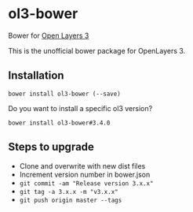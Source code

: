 ol3-bower
================

Bower for [Open Layers 3](http://openlayers.org)

This is the unofficial bower package for OpenLayers 3.

## Installation
`bower install ol3-bower (--save)`

Do you want to install a specific ol3 version?

`bower install ol3-bower#3.4.0`

## Steps to upgrade
* Clone and overwrite with new dist files
* Increment version number in bower.json
* `git commit -am "Release version 3.x.x"`
* `git tag -a 3.x.x -m "v3.x.x"`
* `git push origin master --tags`
